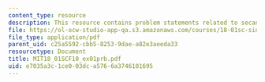 ```yaml
---
content_type: resource
description: This resource contains problem statements related to secants and tangents.
file: https://ol-ocw-studio-app-qa.s3.amazonaws.com/courses/18-01sc-single-variable-calculus-fall-2010/e7035a3c1ce003dca5766a3746101695_MIT18_01SCF10_ex01prb.pdf
file_type: application/pdf
parent_uid: c25a5592-cbb5-8253-9dae-a82e3aeeda33
resourcetype: Document
title: MIT18_01SCF10_ex01prb.pdf
uid: e7035a3c-1ce0-03dc-a576-6a3746101695
---
```

